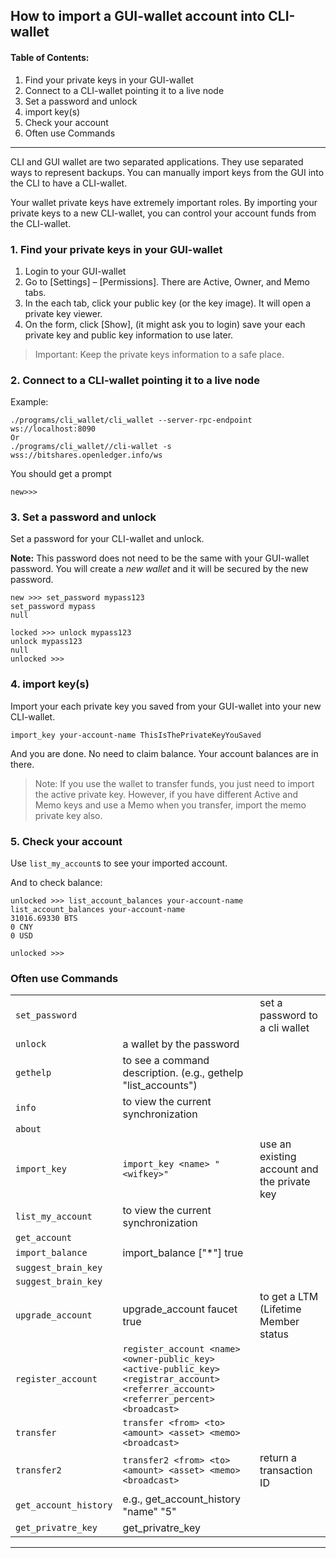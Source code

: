 ## How to import a GUI-wallet account into CLI-wallet

#### Table of Contents:
  1. Find your private keys in your GUI-wallet
  2. Connect to a CLI-wallet pointing it to a live node
  3. Set a password and unlock
  4. import key(s)
  5. Check your account
  6. Often use Commands 

***

CLI and GUI wallet are two separated applications. They use separated ways to represent backups. You can manually import keys from the GUI into the CLI to have a CLI-wallet.

Your wallet private keys have extremely important roles. By importing your private keys to a new CLI-wallet, you can control your account funds from the CLI-wallet. 

### 1. Find your private keys in your GUI-wallet

  1. Login to your GUI-wallet
  1. Go to [Settings] – [Permissions]. There are Active, Owner, and Memo tabs. 
  3. In the each tab, click your public key (or the key image). It will open a private key viewer.
  4. On the form, click [Show], (it might ask you to login) save your each private key and public key information to use later.
  
  > Important: Keep the private keys information to a safe place. 

### 2. Connect to a CLI-wallet pointing it to a live node

Example:

    ./programs/cli_wallet/cli_wallet --server-rpc-endpoint ws://localhost:8090
    Or 
    ./programs/cli_wallet//cli-wallet -s wss://bitshares.openledger.info/ws

You should get a prompt

    new>>>
    
### 3. Set a password and unlock    

Set a password for your CLI-wallet and unlock.

**Note:** This password does not need to be the same with your GUI-wallet password. You will create a *new wallet* and it will be secured by the new password.

    new >>> set_password mypass123
    set_password mypass
    null
    
    locked >>> unlock mypass123
    unlock mypass123
    null
    unlocked >>>

### 4. import key(s)

Import your each private key you saved from your GUI-wallet into your new CLI-wallet.

    import_key your-account-name ThisIsThePrivateKeyYouSaved

And you are done. No need to claim balance. Your account balances are in there. 

> Note: If you use the wallet to transfer funds, you just need to import the active private key. However, if you have different Active and Memo keys and use a Memo when you transfer, import the memo private key also. 

### 5. Check your account

Use `list_my_account`s to see your imported account.

And to check balance:

    unlocked >>> list_account_balances your-account-name
    list_account_balances your-account-name
    31016.69330 BTS
    0 CNY
    0 USD

    unlocked >>>

### Often use Commands 


| | | |
|---|---|---|
| `set_password` |  | set a password to a cli wallet  |
| `unlock` | a wallet by the password  |  |
| `gethelp` | to see a command description. (e.g., gethelp "list_accounts")  |  |
| `info` | to view the current synchronization |  |
| `about` | |  |
| `import_key` | `import_key <name> "<wifkey>"` | use an existing account and the private key |
| `list_my_account` | to view the current synchronization |  |
| `get_account` |   |  |
| `import_balance` | import_balance <name> ["*"] true |  |
| `suggest_brain_key` |   |  |   
| `suggest_brain_key` |   |  |       
| `upgrade_account` | upgrade_account faucet true  | to get a LTM (Lifetime Member status |
| `register_account` | `register_account <name> <owner-public_key> <active-public_key> <registrar_account>  <referrer_account> <referrer_percent> <broadcast>` |  |
| `transfer` | `transfer <from> <to> <amount> <asset> <memo> <broadcast>` |  |
| `transfer2` | `transfer2 <from> <to> <amount> <asset> <memo> <broadcast>`  | return a transaction ID |
| `get_account_history` | e.g., get_account_history "name" "5" |  |     
| `get_privatre_key` |  get_privatre_key <public key>  | |
  
***



